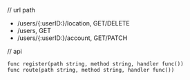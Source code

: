 // url path
- /users/{:userID:}/location, GET/DELETE
- /users, GET
- /users/{:userID:}/account, GET/PATCH


// api
```
func register(path string, method string, handler func())
func route(path string, method string, handler func())
```
